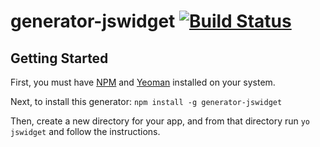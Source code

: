 # generator-jswidget [![Build Status](https://secure.travis-ci.org/thody/generator-jswidget.png?branch=master)](https://travis-ci.org/thody/generator-jswidget)


## Getting Started

First, you must have [NPM](http://thechangelog.com/install-node-js-with-homebrew-on-os-x/) and [Yeoman](http://yeoman.io/gettingstarted.html) installed on your system.

Next, to install this generator: `npm install -g generator-jswidget`

Then, create a new directory for your app, and from that directory run `yo jswidget` and follow the instructions.